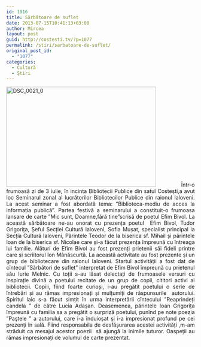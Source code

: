 ```yaml
---
id: 1916
title: Sărbătoare de suflet
date: 2013-07-15T10:41:13+03:00
author: Mircea
layout: post
guid: http://costesti.tv/?p=1077
permalink: /stiri/sarbatoare-de-suflet/
original_post_id:
  - "1077"
categories:
  - Cultură
  - Știri
---
```

<p style="text-align:justify;">
  <a href="http://costesti.tv/wp-content/uploads/2013/07/DSC_0021_0.jpg"><img alt="DSC_0021_0" class="alignleft size-full wp-image-1078" src="http://costesti.tv/wp-content/uploads/2013/07/DSC_0021_0.jpg" style="width:400px;height:267px;" /></a>&nbsp;&Icirc;ntr-o frumoasă zi de 3 iulie, &icirc;n incinta Bibliotecii Publice din satul Costești,a avut loc Seminarul zonal al lucrătorilor Bibliotecilor Publice din raionul Ialoveni. La acest seminar a fost abordată tema: &rdquo;Biblioteca-mediu de acces la informația publică&rdquo;. Partea festivă a seminarului a constituit-o frumoasa lansare de carte &rdquo;Mic sunt, Doamne,fără tine&rdquo;scrisă de poetul Efim Bivol. La această sărbătoare ne-au onorat cu prezența poetul&nbsp; Efim Bivol, Tudor Grigorița, Șeful Secției Cultură Ialoveni, Sofia Mușat, specialist principal la Secția Cultură Ialoveni, Părintele Teodor de la biserica sf. Mihail și părintele Ioan de la biserica sf. Nicolae care și-a făcut prezența &icirc;mpreună cu &icirc;ntreaga lui familie. Alături de Efim Bivol au fost prezenți prietenii săi fideli printre care și scriitorul Ion M&acirc;născurtă. La această activitate au fost prezente și un grup de bibliotecare din raionul Ialoveni. Startul activității a fost dat de c&icirc;ntecul &rdquo;Sărbători de suflet&rdquo; interpretat de Efim Bivol &icirc;mpreună cu prietenul său Iurie Melnic. Cu toții s-au lăsat delectați de frumoasele versuri cu inspirație divină a poetului recitate de un grup de copii, cititori activi ai bibliotecii. Copiii, fiind foarte curioși, i-au pregătit poetului o serie de &icirc;ntrebări și au rămas impresionați și mulțumiți de răspunsurile&nbsp; autorului. Spiritul laic s-a făcut simțit &icirc;n urma interpretării c&icirc;ntecului &rdquo;Reaprindeți candela &rdquo; de către Lucia Adașan. Deasemenea, părintele Ioan Grigorița &icirc;mpreună cu familia sa a pregătit o surpriză poetului, pun&icirc;nd pe note poezia &rdquo;Paştele &rdquo; a autorului, care i-a &icirc;nduioșat și i-a impresionat profund pe cei prezenți &icirc;n sală. Fiind responsabila de desfășurarea acestei activități ,m-am străduit ca mesajul acestor poezii&nbsp; să ajungă la inimile tuturor. Oaspeții au rămas impresionați de volumul de carte prezentat.
</p>